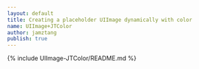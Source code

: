 ```yaml
--- 
layout: default
title: Creating a placeholder UIImage dynamically with color
name: UIImage+JTColor
author: jamztang
publish: true
---
```


{% include UIImage-JTColor/README.md %}
